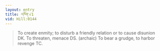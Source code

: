 ```yaml
---
layout: entry
title: འཁོན་√1
vid: Hill:0144
---
```

> To create enmity; to disturb a friendly relation or to cause disunion DK. To threaten, menace DS. (archaic) To bear a grudge, to harbor revenge TC.
